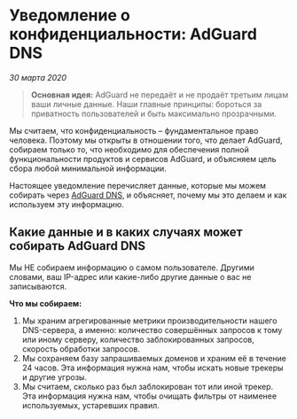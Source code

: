 # Уведомление о конфиденциальности: AdGuard DNS
*30 марта 2020*

> **Основная идея:** AdGuard не передаёт и не продаёт третьим лицам ваши личные данные. Наши главные принципы: бороться за приватность пользователей и быть максимально прозрачными.

Мы считаем, что конфиденциальность – фундаментальное право человека. Поэтому мы открыты в отношении того, что делает AdGuard, собираем только то, что необходимо для обеспечения полной функциональности продуктов и сервисов AdGuard, и объясняем цель сбора любой минимальной информации.

Настоящее уведомление перечисляет данные, которые мы можем собирать через [AdGuard DNS](https://adguard.com/ru/adguard-dns/overview.html), и объясняет, почему мы это делаем и как используем эту информацию. 

## Какие данные и в каких случаях может собирать AdGuard DNS 

Мы НЕ собираем информацию о самом пользователе. Другими словами, ваш IP-адрес или какие-либо другие данные о вас не записываются.

**Что мы собираем:** 

1. Мы храним агрегированные метрики производительности нашего DNS-сервера, а именно: количество совершённых запросов к тому или иному серверу, количество заблокированных запросов, скорость обработки запросов. 
2. Мы сохраняем базу запрашиваемых доменов и храним её в течение 24 часов. Эта информация нужна нам, чтобы искать новые трекеры и другие угрозы.
3. Мы считаем, сколько раз был заблокирован тот или иной трекер. Эта информация нужна нам, чтобы очищать фильтры от наименее используемых, устаревших правил.
